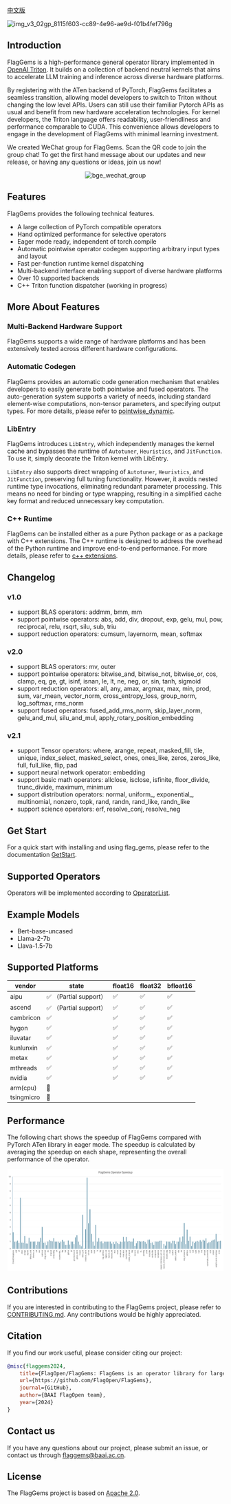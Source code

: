 [中文版](./README_cn.md)

![img_v3_02gp_8115f603-cc89-4e96-ae9d-f01b4fef796g](https://github.com/user-attachments/assets/97950fc6-62bb-4b6a-b8d5-5751c14492fa)

## Introduction

FlagGems is a high-performance general operator library implemented in [OpenAI Triton](https://github.com/openai/triton). It builds on a collection of backend neutral kernels that aims to accelerate LLM training and inference across diverse hardware platforms.

By registering with the ATen backend of PyTorch, FlagGems facilitates a seamless transition, allowing model developers to switch to Triton without changing the low level APIs. Users can still use their familiar Pytorch APIs as usual and benefit from new hardware acceleration technologies. For kernel developers, the Triton language offers readability, user-friendliness and performance comparable to CUDA. This convenience allows developers to engage in the development of FlagGems with minimal learning investment.

We created WeChat group for FlagGems. Scan the QR code to join the group chat! To get the first hand message about our updates and new release, or having any questions or ideas, join us now!

<p align="center">
 <img src="https://github.com/user-attachments/assets/69019a23-0550-44b1-ac42-e73f06cb55d6" alt="bge_wechat_group" class="center" width="200">
</p>

## Features

FlagGems provides the following technical features.

- A large collection of PyTorch compatible operators
- Hand optimized performance for selective operators
- Eager mode ready, independent of torch.compile
- Automatic pointwise operator codegen supporting arbitrary input types and layout
- Fast per-function runtime kernel dispatching
- Multi-backend interface enabling support of diverse hardware platforms
- Over 10 supported backends
- C++ Triton function dispatcher (working in progress)

## More About Features

### Multi-Backend Hardware Support

FlagGems supports a wide range of hardware platforms and has been extensively tested across different hardware configurations.

### Automatic Codegen

FlagGems provides an automatic code generation mechanism that enables developers to easily generate both pointwise and fused operators.
The auto-generation system supports a variety of needs, including standard element-wise computations, non-tensor parameters, and specifying output types.
For more details, please refer to [pointwise_dynamic](docs/pointwise_dynamic.md).

### LibEntry

FlagGems introduces `LibEntry`, which independently manages the kernel cache and bypasses the runtime of `Autotuner`, `Heuristics`, and `JitFunction`. To use it, simply decorate the Triton kernel with LibEntry.

`LibEntry` also supports direct wrapping of `Autotuner`, `Heuristics`, and `JitFunction`, preserving full tuning functionality. However, it avoids nested runtime type invocations, eliminating redundant parameter processing. This means no need for binding or type wrapping, resulting in a simplified cache key format and reduced unnecessary key computation.

### C++ Runtime

FlagGems can be installed either as a pure Python package or as a package with C++ extensions. The C++ runtime is designed to address the overhead of the Python runtime and improve end-to-end performance.
For more details, please refer to [c++ extensions](docs/build_flaggems_with_c_extensions.md).

## Changelog

### v1.0

- support BLAS operators: addmm, bmm, mm
- support pointwise operators: abs, add, div, dropout, exp, gelu, mul, pow, reciprocal, relu, rsqrt, silu, sub, triu
- support reduction operators: cumsum, layernorm, mean, softmax

### v2.0

- support BLAS operators: mv, outer
- support pointwise operators: bitwise_and, bitwise_not, bitwise_or, cos, clamp, eq, ge, gt, isinf, isnan, le, lt, ne, neg, or, sin, tanh, sigmoid
- support reduction operators: all, any, amax, argmax, max, min, prod, sum, var_mean, vector_norm, cross_entropy_loss, group_norm, log_softmax, rms_norm
- support fused operators: fused_add_rms_norm, skip_layer_norm, gelu_and_mul, silu_and_mul, apply_rotary_position_embedding

### v2.1

- support Tensor operators: where, arange, repeat, masked_fill, tile, unique, index_select, masked_select, ones, ones_like, zeros, zeros_like, full, full_like, flip, pad
- support neural network operator: embedding
- support basic math operators: allclose, isclose, isfinite, floor_divide, trunc_divide, maximum, minimum
- support distribution operators: normal, uniform\_, exponential\_, multinomial, nonzero, topk, rand, randn, rand_like, randn_like
- support science operators: erf, resolve_conj, resolve_neg

## Get Start

For a quick start with installing and using flag_gems, please refer to the documentation [GetStart](docs/get_start_with_flaggems.md).

## Supported Operators

Operators will be implemented according to [OperatorList](docs/operator_list.md).

## Example Models

- Bert-base-uncased
- Llama-2-7b
- Llava-1.5-7b


## Supported Platforms

| vendor      | state | float16 | float32 | bfloat16 |
| ----------- | ----------- |-----------|-----------|-----------|
| aipu        | ✅  （Partial support）     |✅       |✅       |✅       |
| ascend      | ✅    （Partial support）    |✅       |✅       |✅       |
| cambricon   | ✅        |✅       |✅       |✅       |
| hygon   | ✅        |✅       |✅       |✅       |
| iluvatar   | ✅        |✅       |✅       |✅       |
| kunlunxin   | ✅        |✅       |✅       |✅       |
| metax   | ✅        |✅       |✅       |✅       |
| mthreads   | ✅       |✅       |✅       |✅       |
| nvidia   | ✅        |✅       |✅       |✅       |
| arm(cpu)   | 🚧      |       |      |      |
| tsingmicro   | 🚧        |       |      |     |

## Performance

The following chart shows the speedup of FlagGems compared with PyTorch ATen library in eager mode. The speedup is calculated by averaging the speedup on each shape, representing the overall performance of the operator.

![Operator Speedup](./docs/assets/speedup-20250423.png)

## Contributions

If you are interested in contributing to the FlagGems project, please refer to [CONTRIBUTING.md](./CONTRIBUTING.md). Any contributions would be highly appreciated.

## Citation

If you find our work useful, please consider citing our project:

```bibtex
@misc{flaggems2024,
    title={FlagOpen/FlagGems: FlagGems is an operator library for large language models implemented in the Triton language.},
    url={https://github.com/FlagOpen/FlagGems},
    journal={GitHub},
    author={BAAI FlagOpen team},
    year={2024}
}
```

## Contact us

If you have any questions about our project, please submit an issue, or contact us through <a href="mailto:flaggems@baai.ac.cn">flaggems@baai.ac.cn</a>.

## License

The FlagGems project is based on [Apache 2.0](./LICENSE).
